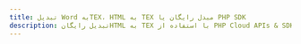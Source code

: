---title: تبدیل Word بهTEX، HTML به TEX مبدل رایگان یا PHP SDKdescription: تبدیل رایگانHTML به TEX با استفاده از PHP Cloud APIs & SDK. همچنین اسناد Microsoft Word و OpenOffice را در Cloud ایجاد، ویرایش و رندر کنید.---